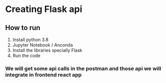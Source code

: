 # Creating Flask api

## How to run

1. Install python 3.8
2. Jupyter Notebook / Anconda
3. Install the libraries specially Flask
4. Run the code

### We will get some api calls in the postman and those api we will integrate in frontend react app